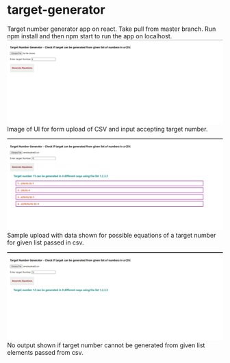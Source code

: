 # target-generator
Target number generator app on react.
Take pull from master branch.
Run npm install and then npm start to run the app on localhost.
![Screenshot](https://github.com/abdulsamea/target-generator/blob/main/at-1.PNG)
Image of UI for form upload of CSV and input accepting target number.


![Screenshot](https://github.com/abdulsamea/target-generator/blob/main/at-2.PNG)
Sample upload with data shown for possible equations of a target number for given list passed in csv.


![Screenshot](https://github.com/abdulsamea/target-generator/blob/main/at-3.PNG)
No output shown if target number cannot be generated from given list elements passed from csv.


